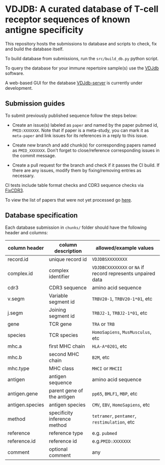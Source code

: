 # VDJDB: A curated database of T-cell receptor sequences of known antigne specificity

This repository hosts the submissions to database and scripts to check, fix and build the database itself.

To build database from submissions, run the ``src/build_db.py`` python script.

To query the database for your immune repertoire sample(s) use the [VDJdb](https://github.com/antigenomics/vdjdb) software.

A web-based GUI for the database [VDJdb-server](https://github.com/antigenomics/vdjdb-server) is currently under development.

## Submission guides

To submit previously published sequence follow the steps below:

* Create an issue(s) labeled as ``paper`` and named by the paper pubmed id, ``PMID:XXXXXXX``. Note that if paper is a meta-study, you can mark it as ``meta-paper`` and link issues for its references in a reply to this issue.

* Create new branch and add chunk(s) for corresponding papers named as ``PMID_XXXXXXX``. Don't forget to close/reference corresponding issues in the commit message.

* Create a pull request for the branch and check if it passes the CI build. If there are any issues, modify them by fixing/removing entries as necessary.

CI tests include table format checks and CDR3 sequence checks via [FixCDR3](https://github.com/antigenomics/fixcdr3).

To view the list of papers that were not yet processed go [here](https://github.com/antigenomics/vdjdb-db/labels/paper).

## Database specification

Each database submission in ``chunks/`` folder should have the following header and columns:

| column header   | column description           | allowed/example values                                          |
|-----------------|------------------------------|-----------------------------------------------------------------|
| record.id       | unique record id             | ``VDJDBSXXXXXXXX``                                              |
| complex.id      | complex identifier           | ``VDJDBCXXXXXXXX`` or ``NA`` if record represents unpaired data |
| cdr3            | CDR3 sequence                | amino acid sequence                                             |
| v.segm          | Variable segment id          | ``TRBV20-1``, ``TRBV20-1*01``, etc                              |
| j.segm          | Joining segment id           | ``TRBJ2-1``, ``TRBJ2-1*01``, etc                                |
| gene            | TCR gene                     | ``TRA`` or ``TRB``                                              |
| species         | TCR species                  | ``HomoSapiens``, ``MusMusculus``, etc                           |
| mhc.a           | first MHC chain              | ``HLA-A*0201``, etc                                             |
| mhc.b           | second MHC chain             | ``B2M``, etc                                                    |
| mhc.type        | MHC class                    | ``MHCI`` or ``MHCII``                                           |
| antigen         | antigen sequence             | amino acid sequence                                             |
| antigen.gene    | parent gene of the antigen   | ``pp65``, ``BMLF1``, ``MBP``, etc	                           |
| antigen.species | antigen species              | ``CMV``, ``EBV``, ``HomoSapiens``, etc                          |
| method          | specificity inference method | ``tetramer``, ``pentamer``, ``restimulation``, etc              |
| reference       | reference type               | e.g. ``pubmed``                                                 |
| reference.id    | reference id                 | e.g.``PMID:XXXXXXX``                                            |
| comment         | optional comment             | any                                                             |